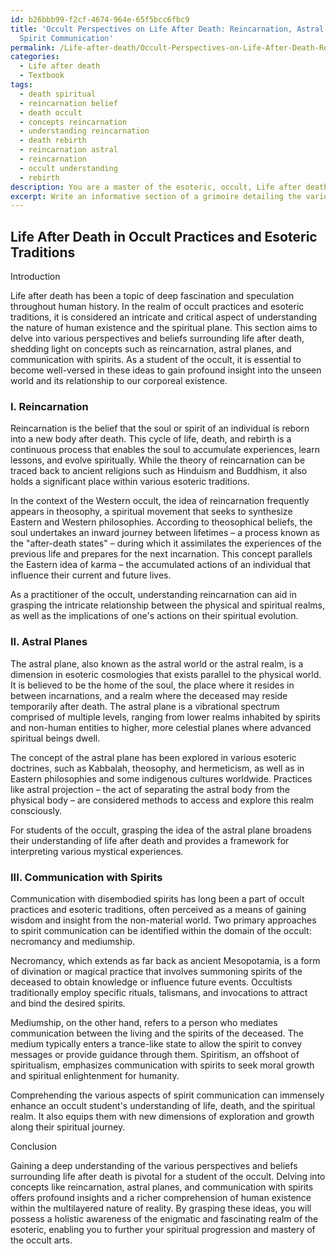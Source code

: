 ```yaml
---
id: b26bbb99-f2cf-4674-964e-65f5bcc6fbc9
title: 'Occult Perspectives on Life After Death: Reincarnation, Astral Planes, and
  Spirit Communication'
permalink: /Life-after-death/Occult-Perspectives-on-Life-After-Death-Reincarnation-Astral-Planes-and-Spirit-Communication/
categories:
  - Life after death
  - Textbook
tags:
  - death spiritual
  - reincarnation belief
  - death occult
  - concepts reincarnation
  - understanding reincarnation
  - death rebirth
  - reincarnation astral
  - reincarnation
  - occult understanding
  - rebirth
description: You are a master of the esoteric, occult, Life after death and education, you have written many textbooks on the subject in ways that provide students with rich and deep understanding of the subject. You are being asked to write textbook-like sections on a topic and you do it with full context, explainability, and reliability in accuracy to the true facts of the topic at hand, in a textbook style that a student would easily be able to learn from, in a rich, engaging, and contextual way. Always include relevant context (such as formulas and history), related concepts, and in a way that someone can gain deep insights from.
excerpt: Write an informative section of a grimoire detailing the various perspectives and beliefs surrounding life after death within the context of occult practices and esoteric traditions. Touch upon concepts such as reincarnation, astral planes, and communication with spirits, providing explanations and insights that a student of the occult can gain deep understanding from.
---
```


## Life After Death in Occult Practices and Esoteric Traditions

Introduction

Life after death has been a topic of deep fascination and speculation throughout human history. In the realm of occult practices and esoteric traditions, it is considered an intricate and critical aspect of understanding the nature of human existence and the spiritual plane. This section aims to delve into various perspectives and beliefs surrounding life after death, shedding light on concepts such as reincarnation, astral planes, and communication with spirits. As a student of the occult, it is essential to become well-versed in these ideas to gain profound insight into the unseen world and its relationship to our corporeal existence.

### I. Reincarnation

Reincarnation is the belief that the soul or spirit of an individual is reborn into a new body after death. This cycle of life, death, and rebirth is a continuous process that enables the soul to accumulate experiences, learn lessons, and evolve spiritually. While the theory of reincarnation can be traced back to ancient religions such as Hinduism and Buddhism, it also holds a significant place within various esoteric traditions.

In the context of the Western occult, the idea of reincarnation frequently appears in theosophy, a spiritual movement that seeks to synthesize Eastern and Western philosophies. According to theosophical beliefs, the soul undertakes an inward journey between lifetimes – a process known as the "after-death states" – during which it assimilates the experiences of the previous life and prepares for the next incarnation. This concept parallels the Eastern idea of karma – the accumulated actions of an individual that influence their current and future lives.

As a practitioner of the occult, understanding reincarnation can aid in grasping the intricate relationship between the physical and spiritual realms, as well as the implications of one's actions on their spiritual evolution.

### II. Astral Planes

The astral plane, also known as the astral world or the astral realm, is a dimension in esoteric cosmologies that exists parallel to the physical world. It is believed to be the home of the soul, the place where it resides in between incarnations, and a realm where the deceased may reside temporarily after death. The astral plane is a vibrational spectrum comprised of multiple levels, ranging from lower realms inhabited by spirits and non-human entities to higher, more celestial planes where advanced spiritual beings dwell.

The concept of the astral plane has been explored in various esoteric doctrines, such as Kabbalah, theosophy, and hermeticism, as well as in Eastern philosophies and some indigenous cultures worldwide. Practices like astral projection – the act of separating the astral body from the physical body – are considered methods to access and explore this realm consciously.

For students of the occult, grasping the idea of the astral plane broadens their understanding of life after death and provides a framework for interpreting various mystical experiences.

### III. Communication with Spirits

Communication with disembodied spirits has long been a part of occult practices and esoteric traditions, often perceived as a means of gaining wisdom and insight from the non-material world. Two primary approaches to spirit communication can be identified within the domain of the occult: necromancy and mediumship.

Necromancy, which extends as far back as ancient Mesopotamia, is a form of divination or magical practice that involves summoning spirits of the deceased to obtain knowledge or influence future events. Occultists traditionally employ specific rituals, talismans, and invocations to attract and bind the desired spirits.

Mediumship, on the other hand, refers to a person who mediates communication between the living and the spirits of the deceased. The medium typically enters a trance-like state to allow the spirit to convey messages or provide guidance through them. Spiritism, an offshoot of spiritualism, emphasizes communication with spirits to seek moral growth and spiritual enlightenment for humanity.

Comprehending the various aspects of spirit communication can immensely enhance an occult student's understanding of life, death, and the spiritual realm. It also equips them with new dimensions of exploration and growth along their spiritual journey.

Conclusion

Gaining a deep understanding of the various perspectives and beliefs surrounding life after death is pivotal for a student of the occult. Delving into concepts like reincarnation, astral planes, and communication with spirits offers profound insights and a richer comprehension of human existence within the multilayered nature of reality. By grasping these ideas, you will possess a holistic awareness of the enigmatic and fascinating realm of the esoteric, enabling you to further your spiritual progression and mastery of the occult arts.

